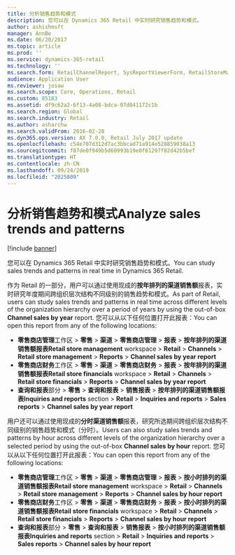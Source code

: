 ```yaml
---
title: 分析销售趋势和模式
description: 您可以在 Dynamics 365 Retail 中实时研究销售趋势和模式。
author: ashishmsft
manager: AnnBe
ms.date: 06/20/2017
ms.topic: article
ms.prod: ''
ms.service: dynamics-365-retail
ms.technology: ''
ms.search.form: RetailChannelReport, SysReportViewerForm, RetailStoreManagementWorkspace
audience: Application User
ms.reviewer: josaw
ms.search.scope: Core, Operations, Retail
ms.custom: 85183
ms.assetid: df9c62a2-6f13-4a08-bdca-07d041172c1b
ms.search.region: Global
ms.search.industry: Retail
ms.author: asharchw
ms.search.validFrom: 2016-02-28
ms.dyn365.ops.version: AX 7.0.0, Retail July 2017 update
ms.openlocfilehash: c54e707d312d7ac3bbcad71a914e528859038a13
ms.sourcegitcommit: f87de0f949b5d60993b19e0f61297f02d42b5bef
ms.translationtype: HT
ms.contentlocale: zh-CN
ms.lasthandoff: 09/24/2019
ms.locfileid: "2025809"
---
```

# <a name="analyze-sales-trends-and-patterns"></a><span data-ttu-id="a66d8-103">分析销售趋势和模式</span><span class="sxs-lookup"><span data-stu-id="a66d8-103">Analyze sales trends and patterns</span></span>

[!include [banner](includes/banner.md)]

<span data-ttu-id="a66d8-104">您可以在 Dynamics 365 Retail 中实时研究销售趋势和模式。</span><span class="sxs-lookup"><span data-stu-id="a66d8-104">You can study sales trends and patterns in real time in Dynamics 365 Retail.</span></span>

<span data-ttu-id="a66d8-105">作为 Retail 的一部分，用户可以通过使用现成的**按年排列的渠道销售额**报表，实时研究年度期间跨组织层次结构不同级别的销售趋势和模式。</span><span class="sxs-lookup"><span data-stu-id="a66d8-105">As part of Retail, users can study sales trends and patterns in real time across different levels of the organization hierarchy over a period of years by using the out-of-box **Channel sales by year** report.</span></span> <span data-ttu-id="a66d8-106">您可以从以下任何位置打开此报表：</span><span class="sxs-lookup"><span data-stu-id="a66d8-106">You can open this report from any of the following locations:</span></span>

- <span data-ttu-id="a66d8-107">**零售商店管理**工作区 &gt; **零售** &gt; **渠道** &gt; **零售商店管理** &gt; **报表** &gt; **按年排列的渠道销售额报表**</span><span class="sxs-lookup"><span data-stu-id="a66d8-107">**Retail store management** workspace &gt; **Retail** &gt; **Channels** &gt; **Retail store management** &gt; **Reports** &gt; **Channel sales by year report**</span></span>
- <span data-ttu-id="a66d8-108">**零售商店财务**工作区 &gt; **零售** &gt; **渠道** &gt; **零售商店财务** &gt; **报表** &gt; **按年排列的渠道销售额报表**</span><span class="sxs-lookup"><span data-stu-id="a66d8-108">**Retail store financials** workspace &gt; **Retail** &gt; **Channels** &gt; **Retail store financials** &gt; **Reports** &gt; **Channel sales by year report**</span></span>
- <span data-ttu-id="a66d8-109">**查询和报表**部分 &gt; **零售** &gt; **查询和报表** &gt; **销售报表** &gt; **按年排列的渠道销售额报表**</span><span class="sxs-lookup"><span data-stu-id="a66d8-109">**Inquiries and reports** section &gt; **Retail** &gt; **Inquiries and reports** &gt; **Sales reports** &gt; **Channel sales by year report**</span></span>

<span data-ttu-id="a66d8-110">用户还可以通过使用现成的**分时渠道销售额**报表，研究所选期间跨组织层次结构不同级别的销售趋势和模式（分时）。</span><span class="sxs-lookup"><span data-stu-id="a66d8-110">Users can also study sales trends and patterns by hour across different levels of the organization hierarchy over a selected period by using the out-of-box **Channel sales by hour** report.</span></span> <span data-ttu-id="a66d8-111">您可以从以下任何位置打开此报表：</span><span class="sxs-lookup"><span data-stu-id="a66d8-111">You can open this report from any of the following locations:</span></span>

- <span data-ttu-id="a66d8-112">**零售商店管理**工作区 &gt; **零售** &gt; **渠道** &gt; **零售商店管理** &gt; **报表** &gt; **按小时排列的渠道销售额报表**</span><span class="sxs-lookup"><span data-stu-id="a66d8-112">**Retail store management** workspace &gt; **Retail** &gt; **Channels** &gt; **Retail store management** &gt; **Reports** &gt; **Channel sales by hour report**</span></span>
- <span data-ttu-id="a66d8-113">**零售商店财务**工作区 &gt; **零售** &gt; **渠道** &gt; **零售商店财务** &gt; **报表** &gt; **按小时排列的渠道销售额报表**</span><span class="sxs-lookup"><span data-stu-id="a66d8-113">**Retail store financials** workspace &gt; **Retail** &gt; **Channels** &gt; **Retail store financials** &gt; **Reports** &gt; **Channel sales by hour report**</span></span>
- <span data-ttu-id="a66d8-114">**查询和报表**部分 &gt; **零售** &gt; **查询和报表** &gt; **销售报表** &gt; **按小时排列的渠道销售额报表**</span><span class="sxs-lookup"><span data-stu-id="a66d8-114">**Inquiries and reports** section &gt; **Retail** &gt; **Inquiries and reports** &gt; **Sales reports** &gt; **Channel sales by hour report**</span></span>
